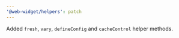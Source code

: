 ```yaml
---
'@web-widget/helpers': patch
---
```


Added `fresh`, `vary`, `defineConfig` and `cacheControl` helper methods.

